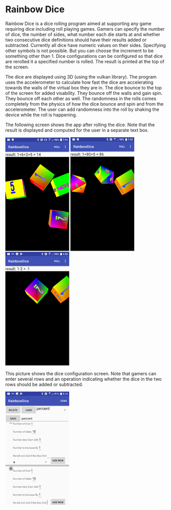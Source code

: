 # Rainbow Dice
Rainbow Dice is a dice rolling program aimed at supporting any game requiring dice including roll playing games.
Gamers can specify the number of dice, the number of sides, what number each die starts at and whether two consecutive
dice definitions should have their results added or subtracted.  Currently all dice have numeric values on their sides.
Specifying other symbols is not possible.  But you can choose the increment to be something other than 1.  Dice configurations
can be configured so that dice are rerolled it a specified number is rolled.  The result is printed at the top of the screen.

The dice are displayed using 3D (using the vulkan library).  The program uses the accelerometer to calculate how fast the dice are
accelerating towards the walls of the virtual box they are in.  The dice bounce to the top of the screen for added visability.
They bounce off the walls and gain spin.  They bounce off each other as well.  The randomness in the rolls comes completely from
the physics of how the dice bounce and spin and from the accelerometer.  The user can add randomness into the roll by shaking the
device while the roll is happening.

The following screen shows the app after rolling the dice.  Note that the result is displayed and computed for the user in a
separate text box.

<img src=screenshots/rainbowDice1.png width=200> <img src=screenshots/rainbowDice2.png width=200> <img src=screenshots/rainbowDice3.png width=200>

This picture shows the dice configuration screen.  Note that gamers can enter several rows and an operation indicating whether
the dice in the two rows should be added or subtracted.

<img src=screenshots/rainbowDice4.png width=200>
